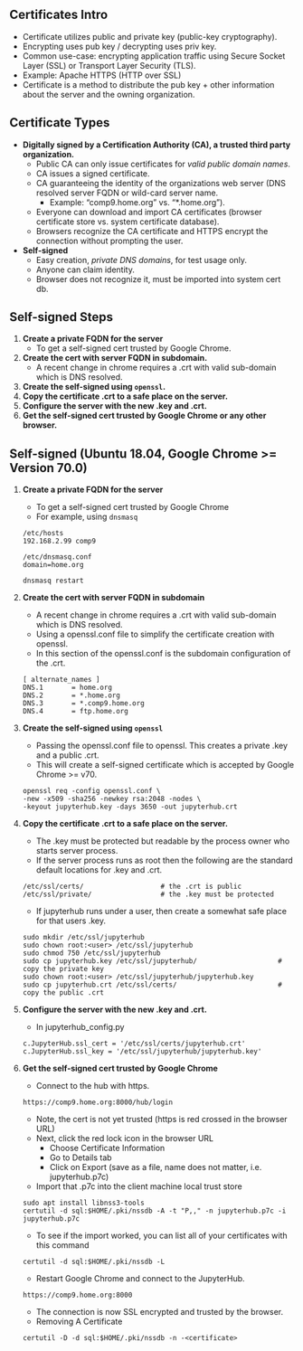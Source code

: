 ## Certificates Intro
- Certificate utilizes public and private key (public-key cryptography).
- Encrypting uses pub key / decrypting uses priv key.
- Common use-case: encrypting application traffic using Secure Socket Layer (SSL) or Transport Layer Security (TLS).
- Example: Apache HTTPS (HTTP over SSL)
- Certificate is a method to distribute the pub key + other information about the server and the owning organization.

## Certificate Types
- **Digitally signed by a Certification Authority (CA), a trusted third party organization.**
  - Public CA can only issue certificates for *valid public domain names*.
  - CA issues a signed certificate.
  - CA guaranteeing the identity of the organizations web server (DNS resolved server FQDN or wild-card server name. 
    - Example: “comp9.home.org” vs. “*.home.org”).
  - Everyone can download and import CA certificates (browser certificate store vs. system certificate database).
  - Browsers recognize the CA certificate and HTTPS encrypt the connection without prompting the user.
- **Self-signed**
  - Easy creation, *private DNS domains*, for test usage only.
  - Anyone can claim identity.
  - Browser does not recognize it, must be imported into system cert db.

## Self-signed Steps
1. **Create a private FQDN for the server**
   * To get a self-signed cert trusted by Google Chrome.
2. **Create the cert with server FQDN in subdomain.**
   * A recent change in chrome requires a .crt with valid sub-domain which is DNS resolved.
3. **Create the self-signed using `openssl`.**
4. **Copy the certificate .crt to a safe place on the server.**
5. **Configure the server with the new .key and .crt.**
6. **Get the self-signed cert trusted by Google Chrome or any other browser.**

## Self-signed (Ubuntu 18.04, Google Chrome >= Version 70.0)
1. **Create a private FQDN for the server**
   * To get a self-signed cert trusted by Google Chrome
   * For example, using `dnsmasq`
   
   ```
   /etc/hosts
   192.168.2.99 comp9
   
   /etc/dnsmasq.conf
   domain=home.org
   
   dnsmasq restart
   ```
   
2. **Create the cert with server FQDN in subdomain**
   * A recent change in chrome requires a .crt with valid sub-domain which is DNS resolved.
   * Using a openssl.conf file to simplify the certificate creation with openssl.
   * In this section of the openssl.conf is the subdomain configuration of the .crt.
   
   ```
   [ alternate_names ]
   DNS.1       = home.org
   DNS.2       = *.home.org
   DNS.3       = *.comp9.home.org
   DNS.4       = ftp.home.org 
   ```
   
3. **Create the self-signed using `openssl`**
   * Passing the openssl.conf file to openssl. This creates a private .key and a public .crt.
   * This will create a self-signed certificate which is accepted by Google Chrome >= v70.
   
   ```
   openssl req -config openssl.conf \
   -new -x509 -sha256 -newkey rsa:2048 -nodes \
   -keyout jupyterhub.key -days 3650 -out jupyterhub.crt
   ```
   
4. **Copy the certificate .crt to a safe place on the server.**
   * The .key must be protected but readable by the process owner who starts server process.
   * If the server process runs as root then the following are the standard default locations for .key and .crt.
   
   ```
   /etc/ssl/certs/                   # the .crt is public
   /etc/ssl/private/                 # the .key must be protected
   ```
   
   * If jupyterhub runs under a user, then create a somewhat safe place for that users .key.
   
   ```
   sudo mkdir /etc/ssl/jupyterhub
   sudo chown root:<user> /etc/ssl/jupyterhub
   sudo chmod 750 /etc/ssl/jupyterhub
   sudo cp jupyterhub.key /etc/ssl/jupyterhub/                    # copy the private key
   sudo chown root:<user> /etc/ssl/jupyterhub/jupyterhub.key
   sudo cp jupyterhub.crt /etc/ssl/certs/                         # copy the public .crt
   ```
   
5. **Configure the server with the new .key and .crt.**
   * In jupyterhub_config.py
   
   ```
   c.JupyterHub.ssl_cert = '/etc/ssl/certs/jupyterhub.crt'
   c.JupyterHub.ssl_key = '/etc/ssl/jupyterhub/jupyterhub.key'
   ```
   
6. **Get the self-signed cert trusted by Google Chrome**
   * Connect to the hub with https.
   
   ```
   https://comp9.home.org:8000/hub/login
   ```
   
   * Note, the cert is not yet trusted (https is red crossed in the browser URL)
   * Next, click the red lock icon in the browser URL
     * Choose Certificate Information
     * Go to Details tab
     * Click on Export (save as a file, name does not matter, i.e. jupyterhub.p7c)
   * Import that .p7c into the client machine local trust store
   
   ```
   sudo apt install libnss3-tools
   certutil -d sql:$HOME/.pki/nssdb -A -t "P,," -n jupyterhub.p7c -i jupyterhub.p7c
   ```
   
   * To see if the import worked, you can list all of your certificates with this command
   
   ```
   certutil -d sql:$HOME/.pki/nssdb -L
   ```
   
   * Restart Google Chrome and connect to the JupyterHub.
   
   ```
   https://comp9.home.org:8000
   ```
   
   * The connection is now SSL encrypted and trusted by the browser.
   * Removing A Certificate
   
   ```
   certutil -D -d sql:$HOME/.pki/nssdb -n -<certificate>
   ```
   
